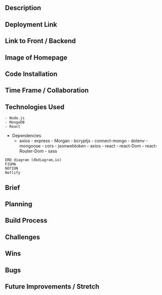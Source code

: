 ## Description


## Deployment Link


## Link to Front / Backend


## Image of Homepage


## Code Installation
      

## Time Frame / Collaboration 
  

## Technologies Used
    - Node.js
    - MongoDB
    - React

   - Dependencies
      - axios
			-  express
			- Morgan
			- bcryptjs
			- connect-mongo
			- dotenv
			- mongoose
			- cors
			- jsonwebtoken
			- axios
			- react
			- react-Dom
			- react-Router-Dom
			- sass
        
    ERD diagram (dbdiagram,io)
    FIGMA
    NOTION
    Netlify


## Brief
    

## Planning


## Build Process
 
   
## Challenges


## Wins
 
 
## Bugs

    
## Future Improvements / Stretch
